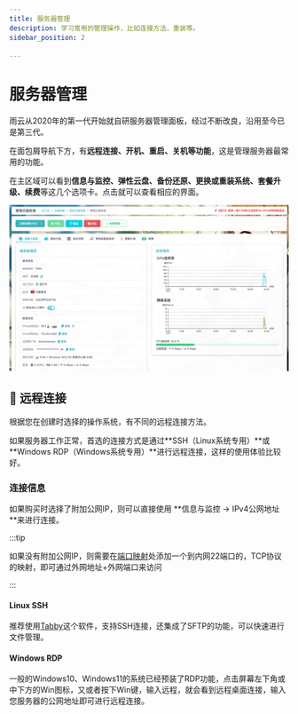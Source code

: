 ```yaml
---
title: 服务器管理
description: 学习常用的管理操作，比如连接方法，重装等。
sidebar_position: 2 

---
```



# 服务器管理

雨云从2020年的第一代开始就自研服务器管理面板，经过不断改良，沿用至今已是第三代。

在面包屑导航下方，有**远程连接、开机、重启、关机等功能**，这是管理服务器最常用的功能。

在主区域可以看到**信息与监控、弹性云盘、备份还原、更换或重装系统、套餐升级、续费**等这几个选项卡。点击就可以查看相应的界面。

![image-20230117140050037](./assets/image-20230117140050037.png)

## 🔗 远程连接

根据您在创建时选择的操作系统，有不同的远程连接方法。

如果服务器工作正常，首选的连接方式是通过**SSH（Linux系统专用）**或 **Windows RDP（Windows系统专用）**进行远程连接，这样的使用体验比较好。

### 连接信息

如果购买时选择了附加公网IP，则可以直接使用 **信息与监控 -> IPv4公网地址 **来进行连接。

:::tip

如果没有附加公网IP，则需要在[端口映射](./)处添加一个到内网22端口的，TCP协议的映射，即可通过外网地址+外网端口来访问

:::

#### Linux SSH

推荐使用[Tabby](./)这个软件，支持SSH连接，还集成了SFTP的功能，可以快速进行文件管理。

#### Windows RDP

一般的Windows10、Windows11的系统已经预装了RDP功能，点击屏幕左下角或中下方的Win图标，又或者按下Win键，输入远程，就会看到远程桌面连接，输入您服务器的公网地址即可进行远程连接。








[Tabby]: https://github.com/Eugeny/tabby
[端口映射]: rcs/nat.md

